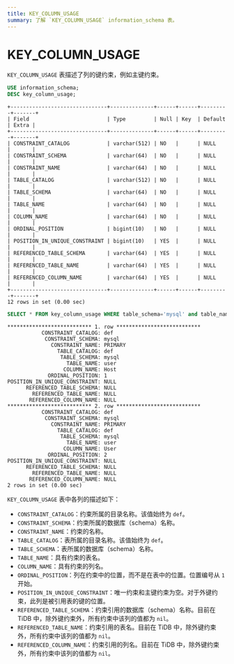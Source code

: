 ```yaml
---
title: KEY_COLUMN_USAGE
summary: 了解 `KEY_COLUMN_USAGE` information_schema 表。
---
```


# KEY_COLUMN_USAGE

`KEY_COLUMN_USAGE` 表描述了列的键约束，例如主键约束。


```sql
USE information_schema;
DESC key_column_usage;
```

```
+-------------------------------+--------------+------+------+---------+-------+
| Field                         | Type         | Null | Key  | Default | Extra |
+-------------------------------+--------------+------+------+---------+-------+
| CONSTRAINT_CATALOG            | varchar(512) | NO   |      | NULL    |       |
| CONSTRAINT_SCHEMA             | varchar(64)  | NO   |      | NULL    |       |
| CONSTRAINT_NAME               | varchar(64)  | NO   |      | NULL    |       |
| TABLE_CATALOG                 | varchar(512) | NO   |      | NULL    |       |
| TABLE_SCHEMA                  | varchar(64)  | NO   |      | NULL    |       |
| TABLE_NAME                    | varchar(64)  | NO   |      | NULL    |       |
| COLUMN_NAME                   | varchar(64)  | NO   |      | NULL    |       |
| ORDINAL_POSITION              | bigint(10)   | NO   |      | NULL    |       |
| POSITION_IN_UNIQUE_CONSTRAINT | bigint(10)   | YES  |      | NULL    |       |
| REFERENCED_TABLE_SCHEMA       | varchar(64)  | YES  |      | NULL    |       |
| REFERENCED_TABLE_NAME         | varchar(64)  | YES  |      | NULL    |       |
| REFERENCED_COLUMN_NAME        | varchar(64)  | YES  |      | NULL    |       |
+-------------------------------+--------------+------+------+---------+-------+
12 rows in set (0.00 sec)
```


```sql
SELECT * FROM key_column_usage WHERE table_schema='mysql' and table_name='user';
```

```
*************************** 1. row ***************************
           CONSTRAINT_CATALOG: def
            CONSTRAINT_SCHEMA: mysql
              CONSTRAINT_NAME: PRIMARY
                TABLE_CATALOG: def
                 TABLE_SCHEMA: mysql
                   TABLE_NAME: user
                  COLUMN_NAME: Host
             ORDINAL_POSITION: 1
POSITION_IN_UNIQUE_CONSTRAINT: NULL
      REFERENCED_TABLE_SCHEMA: NULL
        REFERENCED_TABLE_NAME: NULL
       REFERENCED_COLUMN_NAME: NULL
*************************** 2. row ***************************
           CONSTRAINT_CATALOG: def
            CONSTRAINT_SCHEMA: mysql
              CONSTRAINT_NAME: PRIMARY
                TABLE_CATALOG: def
                 TABLE_SCHEMA: mysql
                   TABLE_NAME: user
                  COLUMN_NAME: User
             ORDINAL_POSITION: 2
POSITION_IN_UNIQUE_CONSTRAINT: NULL
      REFERENCED_TABLE_SCHEMA: NULL
        REFERENCED_TABLE_NAME: NULL
       REFERENCED_COLUMN_NAME: NULL
2 rows in set (0.00 sec)
```

`KEY_COLUMN_USAGE` 表中各列的描述如下：

* `CONSTRAINT_CATALOG`：约束所属的目录名称。该值始终为 `def`。
* `CONSTRAINT_SCHEMA`：约束所属的数据库（schema）名称。
* `CONSTRAINT_NAME`：约束的名称。
* `TABLE_CATALOG`：表所属的目录名称。该值始终为 `def`。
* `TABLE_SCHEMA`：表所属的数据库（schema）名称。
* `TABLE_NAME`：具有约束的表名。
* `COLUMN_NAME`：具有约束的列名。
* `ORDINAL_POSITION`：列在约束中的位置，而不是在表中的位置。位置编号从 `1` 开始。
* `POSITION_IN_UNIQUE_CONSTRAINT`：唯一约束和主键约束为空。对于外键约束，此列是被引用表的键的位置。
* `REFERENCED_TABLE_SCHEMA`：约束引用的数据库（schema）名称。目前在 TiDB 中，除外键约束外，所有约束中该列的值都为 `nil`。
* `REFERENCED_TABLE_NAME`：约束引用的表名。目前在 TiDB 中，除外键约束外，所有约束中该列的值都为 `nil`。
* `REFERENCED_COLUMN_NAME`：约束引用的列名。目前在 TiDB 中，除外键约束外，所有约束中该列的值都为 `nil`。
